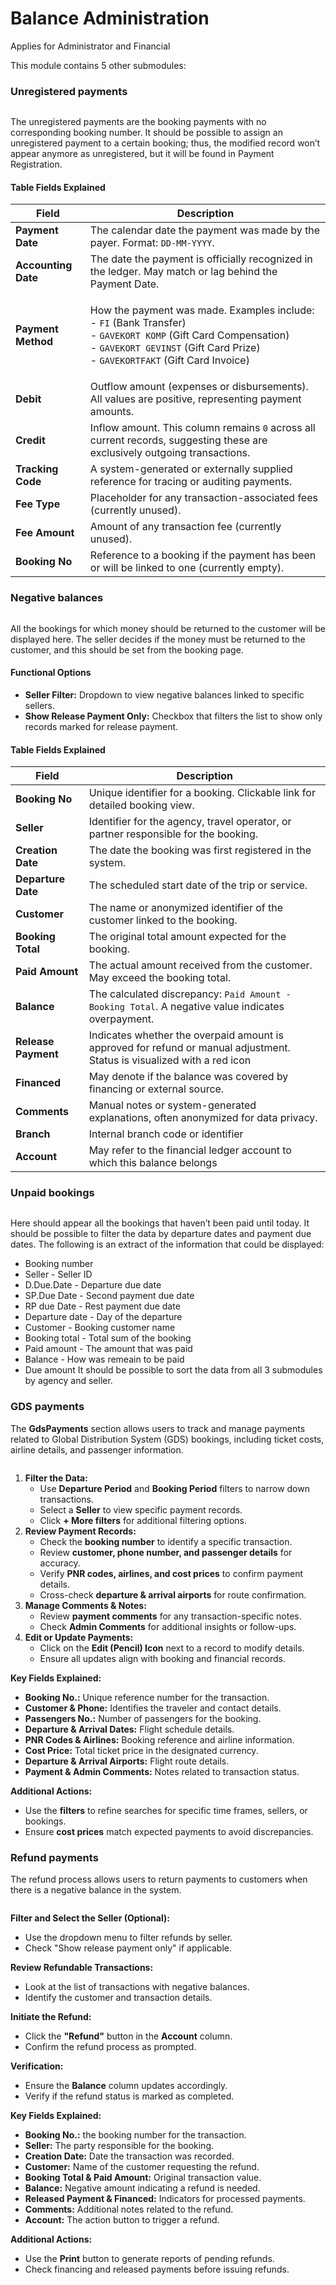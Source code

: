 # Balance Administration

Applies for Administrator and Financial

This module contains 5 other submodules:

### &#x20;**Unregistered payments**&#x20;

<figure><img src=".gitbook/assets/image (9) (1) (1) (1) (1) (1) (1) (1) (1) (1) (1) (1) (1) (1) (1) (1) (1) (1) (1) (1) (1) (1).png" alt=""><figcaption></figcaption></figure>

The unregistered payments are the booking payments with no corresponding booking number. It should be possible to assign an unregistered payment to a certain booking; thus, the modified record won’t appear anymore as unregistered, but it will be found in Payment Registration.

#### **Table Fields Explained**

| Field               | Description                                                                                                                                                                                                                                              |
| ------------------- | -------------------------------------------------------------------------------------------------------------------------------------------------------------------------------------------------------------------------------------------------------- |
| **Payment Date**    | The calendar date the payment was made by the payer. Format: `DD-MM-YYYY`.                                                                                                                                                                               |
| **Accounting Date** | The date the payment is officially recognized in the ledger. May match or lag behind the Payment Date.                                                                                                                                                   |
| **Payment Method**  | <p>How the payment was made. Examples include:<br>- <code>FI</code> (Bank Transfer)<br>- <code>GAVEKORT KOMP</code> (Gift Card Compensation)<br>- <code>GAVEKORT GEVINST</code> (Gift Card Prize)<br>- <code>GAVEKORTFAKT</code> (Gift Card Invoice)</p> |
| **Debit**           | Outflow amount (expenses or disbursements). All values are positive, representing payment amounts.                                                                                                                                                       |
| **Credit**          | Inflow amount. This column remains `0` across all current records, suggesting these are exclusively outgoing transactions.                                                                                                                               |
| **Tracking Code**   | A system-generated or externally supplied reference for tracing or auditing payments.                                                                                                                                                                    |
| **Fee Type**        | Placeholder for any transaction-associated fees (currently unused).                                                                                                                                                                                      |
| **Fee Amount**      | Amount of any transaction fee (currently unused).                                                                                                                                                                                                        |
| **Booking No**      | Reference to a booking if the payment has been or will be linked to one (currently empty).                                                                                                                                                               |

### **Negative balances**&#x20;

<figure><img src=".gitbook/assets/image (10) (1) (1) (1) (1) (1) (1) (1) (1) (1) (1) (1) (1) (1) (1) (1) (1) (1) (1) (1) (1) (1).png" alt=""><figcaption></figcaption></figure>

All the bookings for which money should be returned to the customer will be displayed here. The seller decides if the money must be returned to the customer, and this should be set from the booking page.&#x20;

#### **Functional Options**

* **Seller Filter:** Dropdown to view negative balances linked to specific sellers.
* **Show Release Payment Only:** Checkbox that filters the list to show only records marked for release payment.

#### **Table Fields Explained**

| Field               | Description                                                                                                              |
| ------------------- | ------------------------------------------------------------------------------------------------------------------------ |
| **Booking No**      | Unique identifier for a booking. Clickable link for detailed booking view.                                               |
| **Seller**          | Identifier for the agency, travel operator, or partner responsible for the booking.                                      |
| **Creation Date**   | The date the booking was first registered in the system.                                                                 |
| **Departure Date**  | The scheduled start date of the trip or service.                                                                         |
| **Customer**        | The name or anonymized identifier of the customer linked to the booking.                                                 |
| **Booking Total**   | The original total amount expected for the booking.                                                                      |
| **Paid Amount**     | The actual amount received from the customer. May exceed the booking total.                                              |
| **Balance**         | The calculated discrepancy: `Paid Amount - Booking Total`. A negative value indicates overpayment.                       |
| **Release Payment** | Indicates whether the overpaid amount is approved for refund or manual adjustment. Status is visualized with a red icon  |
| **Financed**        | May denote if the balance was covered by financing or external source.                                                   |
| **Comments**        | Manual notes or system-generated explanations, often anonymized for data privacy.                                        |
| **Branch**          |  Internal branch code or identifier                                                                                      |
| **Account**         | May refer to the financial ledger account to which this balance belongs                                                  |

### **Unpaid bookings**&#x20;

<figure><img src=".gitbook/assets/image (11) (1) (1) (1) (1) (1) (1) (1) (1) (1) (1) (1) (1) (1) (1) (1) (1) (1) (1) (1) (1).png" alt=""><figcaption></figcaption></figure>

Here should appear all the bookings that haven’t been paid until today. It should be possible to filter the data by departure dates and payment due dates. The following is an extract of the information that could be displayed:

* Booking number
* Seller - Seller ID
* D.Due.Date - Departure due date
* SP.Due Date - Second payment due date&#x20;
* RP due Date - Rest payment due date
* Departure date - Day of the departure
* Customer - Booking customer name
* Booking total - Total sum of the booking
* Paid amount - The amount that was paid
* Balance - How was remeain to be paid
* Due amount It should be possible to sort the data from all 3 submodules by agency and seller.

### **GDS payments**

The **GdsPayments** section allows users to track and manage payments related to Global Distribution System (GDS) bookings, including ticket costs, airline details, and passenger information.

<figure><img src=".gitbook/assets/image (12) (1) (1) (1) (1) (1) (1) (1) (1) (1) (1) (1) (1) (1) (1) (1) (1) (1) (1) (1).png" alt=""><figcaption></figcaption></figure>

1. **Filter the Data:**
   * Use **Departure Period** and **Booking Period** filters to narrow down transactions.
   * Select a **Seller** to view specific payment records.
   * Click **+ More filters** for additional filtering options.
2. **Review Payment Records:**
   * Check the **booking number** to identify a specific transaction.
   * Review **customer, phone number, and passenger details** for accuracy.
   * Verify **PNR codes, airlines, and cost prices** to confirm payment details.
   * Cross-check **departure & arrival airports** for route confirmation.
3. **Manage Comments & Notes:**
   * Review **payment comments** for any transaction-specific notes.
   * Check **Admin Comments** for additional insights or follow-ups.
4. **Edit or Update Payments:**
   * Click on the **Edit (Pencil) Icon** next to a record to modify details.
   * Ensure all updates align with booking and financial records.

**Key Fields Explained:**

* **Booking No.:** Unique reference number for the transaction.
* **Customer & Phone:** Identifies the traveler and contact details.
* **Passengers No.:** Number of passengers for the booking.
* **Departure & Arrival Dates:** Flight schedule details.
* **PNR Codes & Airlines:** Booking reference and airline information.
* **Cost Price:** Total ticket price in the designated currency.
* **Departure & Arrival Airports:** Flight route details.
* **Payment & Admin Comments:** Notes related to transaction status.

**Additional Actions:**

* Use the **filters** to refine searches for specific time frames, sellers, or bookings.
* Ensure **cost prices** match expected payments to avoid discrepancies.

### Refund payments

The refund process allows users to return payments to customers when there is a negative balance in the system.

<figure><img src=".gitbook/assets/image (8) (1) (1) (1) (1) (1) (1) (1) (1) (1) (1) (1) (1) (1) (1) (1) (1) (1) (1) (1) (1) (1) (1) (1).png" alt=""><figcaption></figcaption></figure>

**Filter and Select the Seller (Optional):**

* Use the dropdown menu to filter refunds by seller.
* Check "Show release payment only" if applicable.

**Review Refundable Transactions:**

* Look at the list of transactions with negative balances.
* Identify the customer and transaction details.

**Initiate the Refund:**

* Click the **"Refund"** button in the **Account** column.
* Confirm the refund process as prompted.

**Verification:**

* Ensure the **Balance** column updates accordingly.
* Verify if the refund status is marked as completed.

**Key Fields Explained:**

* &#x20;**Booking No.:** the booking number for the transaction.
* **Seller:** The party responsible for the booking.
* **Creation Date:** Date the transaction was recorded.
* **Customer:** Name of the customer requesting the refund.
* **Booking Total & Paid Amount:** Original transaction value.
* **Balance:** Negative amount indicating a refund is needed.
* **Released Payment & Financed:** Indicators for processed payments.
* **Comments:** Additional notes related to the refund.
* **Account:** The action button to trigger a refund.

**Additional Actions:**

* Use the **Print** button to generate reports of pending refunds.
* Check financing and released payments before issuing refunds.

